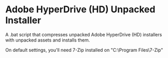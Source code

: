 # Adobe HyperDrive (HD) Unpacked Installer
 A .bat script that compresses unpacked Adobe HyperDrive (HD) installers with unpacked assets and installs them.

On default settings, you'll need 7-Zip installed on "C:\Program Files\7-Zip"
